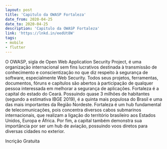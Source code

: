 ```yaml
---
layout: post
title: 'Capitulo da OWASP Fortaleza'
date_from: 2020-04-25
date_to: 2020-04-25
description: 'Capitulo da OWASP Fortaleza'
link: 'https://lnkd.in/eedUt8W'
tags:
- mobile
- flutter
---
```


O OWASP, sigla de Open Web Application Security Project, é uma organização internacional sem fins lucrativos destinada à transmissão de conhecimento e conscientização no que diz respeito à segurança de software, especialmente Web Security. Todos seus projetos, ferramentas, documentos, fóruns e capítulos são abertos à participação de qualquer pessoa interessada em melhorar a segurança de aplicações. Fortaleza é a capital do estado do Ceará. Possuindo quase 3 milhões de habitantes (segundo a estimativa IBGE 2019), é a quinta mais populosa do Brasil e uma das mais importantes da Região Nordeste. Fortaleza é um hub fundamental de telecomunicações, pois concentra diversos cabos submarinos internacionais, que realizam a ligação do território brasileiro aos Estados Unidos, Europa e África. Por fim, a capital também demonstra sua importância por ser um hub de aviação, possuindo voos diretos para diversas cidades no exterior.

Incrição Gratuita